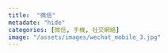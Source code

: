 ```yaml
---
title:  "微信"
metadate: "hide"
categories: [微信, 手機, 社交網絡]
image: "/assets/images/wechat_mobile_3.jpg"
---
```

